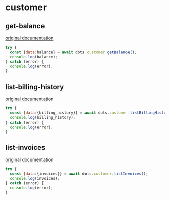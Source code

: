 # customer

## get-balance
[original documentation](https://developers.digitalocean.com/documentation/v2/#balance)
```javascript
try {
  const {data:balance} = await dots.customer.getBalance();
  console.log(balance);
} catch (error) {
  console.log(error);
}
```

## list-billing-history
[original documentation](https://developers.digitalocean.com/documentation/v2/#list-billing-history)
```javascript
try {
  const {data:{billing_history}} = await dots.customer.listBillingHistory();
  console.log(billing_history);
} catch (error) {
  console.log(error);
}
```

## list-invoices
[original documentation](https://developers.digitalocean.com/documentation/v2/#list-all-invoices)
```javascript
try {
  const {data:{invoices}} = await dots.customer.listInvoices();
  console.log(invoices);
} catch (error) {
  console.log(error);
}
```
